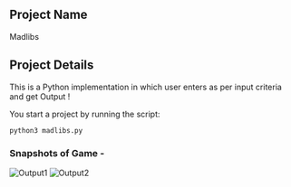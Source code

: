 ## Project Name 
Madlibs 

## Project Details 
This is a Python implementation in which user enters as per input criteria and get Output !



You start a project by running the script:

```
python3 madlibs.py
```


### Snapshots of Game -
![Output1](Images/Output1.png)
![Output2](Images/Output2.png)

